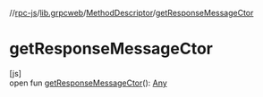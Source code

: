 //[rpc-js](../../../index.md)/[lib.grpcweb](../index.md)/[MethodDescriptor](index.md)/[getResponseMessageCtor](get-response-message-ctor.md)

# getResponseMessageCtor

[js]\
open fun [getResponseMessageCtor](get-response-message-ctor.md)(): [Any](https://kotlinlang.org/api/latest/jvm/stdlib/kotlin/-any/index.html)
